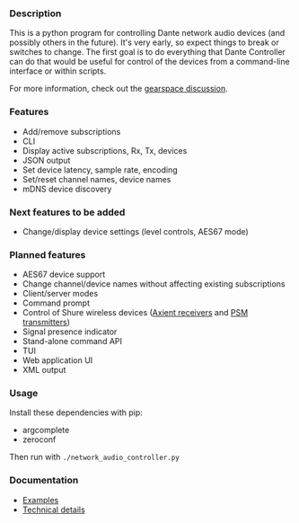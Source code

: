 
### Description

This is a python program for controlling Dante network audio devices (and possibly others in the future). It's very early, so expect things to break or switches to change.  The first goal is to do everything that Dante Controller can do that would be useful for control of the devices from a command-line interface or within scripts.  

For more information, check out the [gearspace discussion](https://gearspace.com/board/music-computers/1221989-dante-routing-without-dante-controller-possible.html).

### Features

- Add/remove subscriptions
- CLI
- Display active subscriptions, Rx, Tx, devices
- JSON output
- Set device latency, sample rate, encoding
- Set/reset channel names, device names
- mDNS device discovery

### Next features to be added

- Change/display device settings (level controls, AES67 mode)

### Planned features

- AES67 device support
- Change channel/device names without affecting existing subscriptions
- Client/server modes
- Command prompt
- Control of Shure wireless devices ([Axient receivers](https://pubs.shure.com/view/command-strings/AD4/en-US.pdf) and [PSM transmitters](https://pubs.shure.com/view/command-strings/PSM1000/en-US.pdf))
- Signal presence indicator
- Stand-alone command API
- TUI
- Web application UI
- XML output

### Usage

Install these dependencies with pip:

- argcomplete
- zeroconf

Then run with `./network_audio_controller.py`

### Documentation

- [Examples](https://github.com/chris-ritsen/network-audio-controller/wiki/Examples)
- [Technical details](https://github.com/chris-ritsen/network-audio-controller/wiki/Technical-details)
